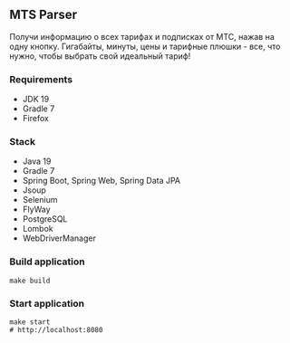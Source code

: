 ## MTS Parser
Получи информацию о всех тарифах и подписках от МТС, нажав на одну кнопку. Гигабайты, минуты, цены и тарифные плюшки - все, что нужно, чтобы выбрать свой идеальный тариф!

### Requirements
- JDK 19
- Gradle 7
- Firefox

### Stack
- Java 19
- Gradle 7
- Spring Boot, Spring Web, Spring Data JPA
- Jsoup
- Selenium
- FlyWay
- PostgreSQL
- Lombok
- WebDriverManager


### Build application
```
make build
```

### Start application
```
make start
# http://localhost:8080
```
